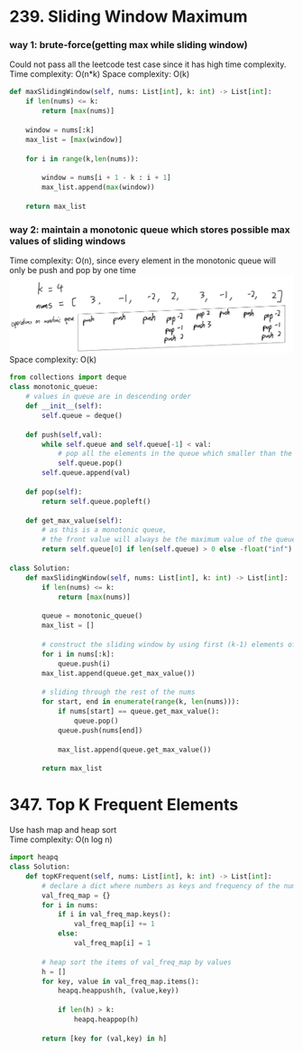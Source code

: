 # 239. Sliding Window Maximum

### way 1: brute-force(getting max while sliding window)
Could not pass all the leetcode test case since it has high time complexity.\
Time complexity: O(n*k) 
Space complexity: O(k)
```PYTHON
def maxSlidingWindow(self, nums: List[int], k: int) -> List[int]:
    if len(nums) <= k:
        return [max(nums)]

    window = nums[:k]
    max_list = [max(window)]

    for i in range(k,len(nums)):

        window = nums[i + 1 - k : i + 1]
        max_list.append(max(window))
    
    return max_list
```

### way 2: maintain a monotonic queue which stores possible max values of sliding windows
Time complexity: O(n), since every element in the monotonic queue will only be push and pop by one time\
![](./images/20230213134720.png)   
Space complexity: O(k)
```PYTHON
from collections import deque
class monotonic_queue:
    # values in queue are in descending order
    def __init__(self):
        self.queue = deque()

    def push(self,val):
        while self.queue and self.queue[-1] < val:
            # pop all the elements in the queue which smaller than the val
            self.queue.pop()
        self.queue.append(val)

    def pop(self):
        return self.queue.popleft()

    def get_max_value(self):
        # as this is a monotonic queue,
        # the front value will always be the maximum value of the queue
        return self.queue[0] if len(self.queue) > 0 else -float("inf")

class Solution:
    def maxSlidingWindow(self, nums: List[int], k: int) -> List[int]:
        if len(nums) <= k:
            return [max(nums)]
        
        queue = monotonic_queue()
        max_list = []

        # construct the sliding window by using first (k-1) elements of nums
        for i in nums[:k]:
            queue.push(i)
        max_list.append(queue.get_max_value())

        # sliding through the rest of the nums
        for start, end in enumerate(range(k, len(nums))):
            if nums[start] == queue.get_max_value():
                queue.pop()
            queue.push(nums[end])
            
            max_list.append(queue.get_max_value())
        
        return max_list
```

# 347. Top K Frequent Elements
Use hash map and heap sort\
Time complexity: O(n log n)
```PYTHON
import heapq
class Solution:
    def topKFrequent(self, nums: List[int], k: int) -> List[int]:
        # declare a dict where numbers as keys and frequency of the numbers as values
        val_freq_map = {}
        for i in nums:
            if i in val_freq_map.keys():
                val_freq_map[i] += 1
            else:
                val_freq_map[i] = 1

        # heap sort the items of val_freq_map by values
        h = []
        for key, value in val_freq_map.items():
            heapq.heappush(h, (value,key))

            if len(h) > k:
                heapq.heappop(h)

        return [key for (val,key) in h]
```
